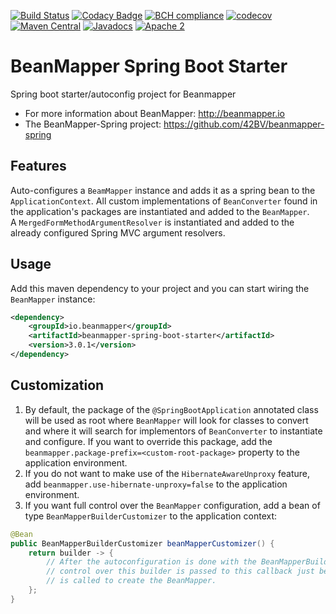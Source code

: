 [![Build Status](https://travis-ci.org/42BV/beanmapper-spring-boot-starter.svg?branch=master)](https://travis-ci.org/42BV/beanmapper-spring-boot-starter)
[![Codacy Badge](https://api.codacy.com/project/badge/Grade/1cd19a18411b4fab97a49af920d72af4)](https://www.codacy.com/app/42bv/beanmapper-spring-boot-starter)
[![BCH compliance](https://bettercodehub.com/edge/badge/42BV/beanmapper-spring-boot-starter?branch=master)](https://bettercodehub.com/)
[![codecov](https://codecov.io/gh/42BV/beanmapper-spring-boot-starter/branch/master/graph/badge.svg)](https://codecov.io/gh/42BV/beanmapper-spring-boot-starter)
[![Maven Central](https://maven-badges.herokuapp.com/maven-central/io.beanmapper/beanmapper-spring-boot-starter/badge.svg)](https://maven-badges.herokuapp.com/maven-central/io.beanmapper/beanmapper-spring-boot-starter)
[![Javadocs](https://www.javadoc.io/badge/io.beanmapper/beanmapper-spring-boot-starter.svg)](https://www.javadoc.io/doc/io.beanmapper/beanmapper-spring-boot-starter)
[![Apache 2](http://img.shields.io/badge/license-Apache%202-blue.svg)](http://www.apache.org/licenses/LICENSE-2.0)

# BeanMapper Spring Boot Starter

Spring boot starter/autoconfig project for Beanmapper

* For more information about BeanMapper: http://beanmapper.io
* The BeanMapper-Spring project: https://github.com/42BV/beanmapper-spring

## Features

Auto-configures a `BeamMapper` instance and adds it as a spring bean to the `ApplicationContext`.
All custom implementations of `BeanConverter` found in the application's packages are instantiated and added to the `BeanMapper`.  
A `MergedFormMethodArgumentResolver` is instantiated and added to the already configured Spring MVC argument resolvers.

## Usage

Add this maven dependency to your project and you can start wiring the `BeanMapper` instance:

```xml
<dependency>
    <groupId>io.beanmapper</groupId>
    <artifactId>beanmapper-spring-boot-starter</artifactId>
    <version>3.0.1</version>
</dependency>
```

## Customization

1. By default, the package of the `@SpringBootApplication` annotated class will be used as root where `BeanMapper` will look for classes to convert and
where it will search for implementors of `BeanConverter` to instantiate and configure.
If you want to override this package, add the `beanmapper.package-prefix=<custom-root-package>` property to the application environment.
2. If you do not want to make use of the `HibernateAwareUnproxy` feature, add `beanmapper.use-hibernate-unproxy=false` to the application environment.
3. If you want full control over the `BeanMapper` configuration, add a bean of type `BeanMapperBuilderCustomizer` to the application context:

```java
@Bean
public BeanMapperBuilderCustomizer beanMapperCustomizer() {
    return builder -> {
        // After the autoconfiguration is done with the BeanMapperBuilder,
        // control over this builder is passed to this callback just before build()
        // is called to create the BeanMapper.
    };
}
```